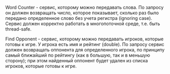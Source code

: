 Word Counter - сервис, которому можно передавать слова. По запросу он должен возвращать число, которое показывает, сколько раз было передано определенное слово без учета регистра (ignoring case). Сервис должен корректно работать в многопоточной среде, т.е. быть thread-safe.


Find Opponent - сервис, которому можно передавать игроков, которые готовы к игре. У игрока есть имя и рейтинг (double). По запросу сервис должен возвращать оппонента для определенного игрока, по принципу самый ближайший по рейтингу (как в большую, так и в меньшую сторону); при этом найденный оппонент будет удален из списка игроков, которые готовы к игре.


